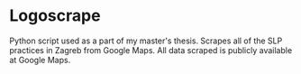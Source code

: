 # Logoscrape

Python script used as a part of my master's thesis. Scrapes all of the SLP practices in Zagreb from Google Maps.
All data scraped is publicly available at Google Maps.
